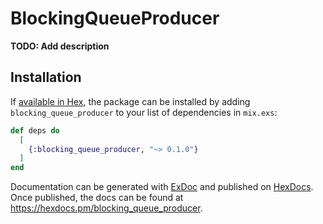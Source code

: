 # BlockingQueueProducer

**TODO: Add description**

## Installation

If [available in Hex](https://hex.pm/docs/publish), the package can be installed
by adding `blocking_queue_producer` to your list of dependencies in `mix.exs`:

```elixir
def deps do
  [
    {:blocking_queue_producer, "~> 0.1.0"}
  ]
end
```

Documentation can be generated with [ExDoc](https://github.com/elixir-lang/ex_doc)
and published on [HexDocs](https://hexdocs.pm). Once published, the docs can
be found at <https://hexdocs.pm/blocking_queue_producer>.

